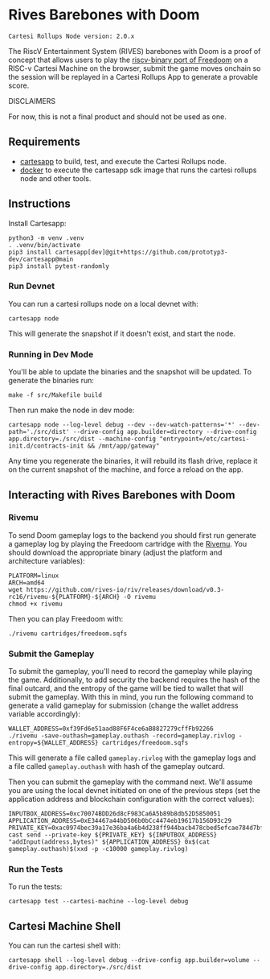 # Rives Barebones with Doom

```
Cartesi Rollups Node version: 2.0.x
```

The RiscV Entertainment System (RIVES) barebones with Doom is a proof of concept that allows users to play the [riscv-binary port of Freedoom](https://github.com/rives-io/cartridge-freedoom) on a RISC-v Cartesi Machine on the browser, submit the game moves onchain so the session will be replayed in a Cartesi Rollups App to generate a provable score.

DISCLAIMERS

For now, this is not a final product and should not be used as one.

## Requirements

- [cartesapp](https://github.com/prototyp3-dev/cartesapp) to build, test, and execute the Cartesi Rollups node.
- [docker](https://docs.docker.com/) to execute the cartesapp sdk image that runs the cartesi rollups node and other tools.

## Instructions

Install Cartesapp:

```shell
python3 -m venv .venv
. .venv/bin/activate
pip3 install cartesapp[dev]@git+https://github.com/prototyp3-dev/cartesapp@main
pip3 install pytest-randomly
```

### Run Devnet

You can run a cartesi rollups node on a local devnet with:

```shell
cartesapp node
```

This will generate the snapshot if it doesn't exist, and start the node.

### Running in Dev Mode

You'll be able to update the binaries and the snapshot will be updated. To generate the binaries run:

```shell
make -f src/Makefile build
```

Then run make the node in dev mode:

```shell
cartesapp node --log-level debug --dev --dev-watch-patterns='*' --dev-path='./src/dist' --drive-config app.builder=directory --drive-config app.directory=./src/dist --machine-config "entrypoint=/etc/cartesi-init.d/contracts-init && /mnt/app/gateway"
```

Any time you regenerate the binaries, it will rebuild its flash drive, replace it on the current snapshot of the machine, and force a reload on the app.

## Interacting with Rives Barebones with Doom

### Rivemu

To send Doom gameplay logs to the backend you should first run generate a gameplay log by playing the Freedoom cartridge with the [Rivemu](https://github.com/rives-io/riv/releases/tag/v0.3-rc16). You should download the appropriate binary (adjust the platform and architecture variables):

```shell
PLATFORM=linux
ARCH=amd64
wget https://github.com/rives-io/riv/releases/download/v0.3-rc16/rivemu-${PLATFORM}-${ARCH} -O rivemu
chmod +x rivemu
```

Then you can play Freedoom with:

```shell
./rivemu cartridges/freedoom.sqfs
```

### Submit the Gameplay

To submit the gameplay, you'll need to record the gameplay while playing the game. Additionally, to add security the backend requires the hash of the final outcard, and the entropy of the game will be tied to wallet that will submit the gameplay. With this in mind, you run the following command to generate a valid gameplay for submission (change the wallet address variable accordingly):

```shell
WALLET_ADDRESS=0xf39Fd6e51aad88F6F4ce6aB8827279cffFb92266
./rivemu -save-outhash=gameplay.outhash -record=gameplay.rivlog -entropy=${WALLET_ADDRESS} cartridges/freedoom.sqfs
```

This will generate a file called `gameplay.rivlog` with the gameplay logs and a file called `gameplay.outhash` with hash of the gameplay outcard.

Then you can submit the gameplay with the command next. We'll assume you are using the local devnet initiated on one of the previous steps (set the application address and blockchain configuration with the correct values):

```shell
INPUTBOX_ADDRESS=0xc70074BDD26d8cF983Ca6A5b89b8db52D5850051
APPLICATION_ADDRESS=0xE34467a44bD506b0bCc4474eb19617b156D93c29
PRIVATE_KEY=0xac0974bec39a17e36ba4a6b4d238ff944bacb478cbed5efcae784d7bf4f2ff80
cast send --private-key ${PRIVATE_KEY} ${INPUTBOX_ADDRESS} "addInput(address,bytes)" ${APPLICATION_ADDRESS} 0x$(cat gameplay.outhash)$(xxd -p -c10000 gameplay.rivlog)
```

### Run the Tests

To run the tests:

```shell
cartesapp test --cartesi-machine --log-level debug
```

## Cartesi Machine Shell

You can run the cartesi shell with:

```shell
cartesapp shell --log-level debug --drive-config app.builder=volume --drive-config app.directory=./src/dist
```
